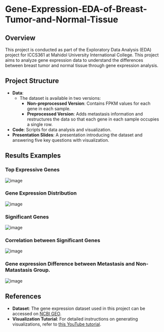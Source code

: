 # Gene-Expression-EDA-of-Breast-Tumor-and-Normal-Tissue

## Overview
This project is conducted as part of the Exploratory Data Analysis (EDA) project for ICCS361 at Mahidol University International College. This project aims to analyze gene expression data to understand the differences between breast tumor and normal tissue through gene expression analysis.

## Project Structure
- **Data**:
  - The dataset is available in two versions:
    - **Non-preprocessed Version**: Contains FPKM values for each gene in each sample.
    - **Preprocessed Version**: Adds metastasis information and restructures the data so that each gene in each sample occupies a single row.
- **Code**: Scripts for data analysis and visualization.
- **Presentation Slides**: A presentation introducing the dataset and answering five key questions with visualization.
  
## Results Examples
### Top Expressive Genes
![image](https://github.com/user-attachments/assets/14357247-8478-4242-8d42-6e5a54d0b35d)

### Gene Expression Distribution 
![image](https://github.com/user-attachments/assets/08c4b6b0-6137-4394-b737-e58e6021f871)

### Significant Genes
![image](https://github.com/user-attachments/assets/23d8b028-6f79-41f9-b81b-8244c73a16d5)

### Correlation between Significant Genes
![image](https://github.com/user-attachments/assets/f92c63ac-7295-4fac-8224-7cfff25913d7)

### Gene expression Difference between Metastasis and Non-Matastasis Group.
![image](https://github.com/user-attachments/assets/046945e8-b629-4565-a463-8f0cfd10506c)

## References
- **Dataset**: The gene expression dataset used in this project can be accessed on [NCBI GEO](https://www.ncbi.nlm.nih.gov/geo/query/acc.cgi).
- **Visualization Tutorial**: For detailed instructions on generating visualizations, refer to [this YouTube tutorial](https://www.youtube.com/watch?v=RukuTtiY4Sg).
